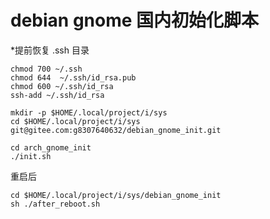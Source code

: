 # debian gnome 国内初始化脚本

*提前恢复 .ssh 目录

``` shell
chmod 700 ~/.ssh
chmod 644  ~/.ssh/id_rsa.pub
chmod 600 ~/.ssh/id_rsa
ssh-add ~/.ssh/id_rsa

mkdir -p $HOME/.local/project/i/sys
cd $HOME/.local/project/i/sys
git@gitee.com:g8307640632/debian_gnome_init.git

cd arch_gnome_init
./init.sh
```

重启后

``` shell
cd $HOME/.local/project/i/sys/debian_gnome_init
sh ./after_reboot.sh
```
